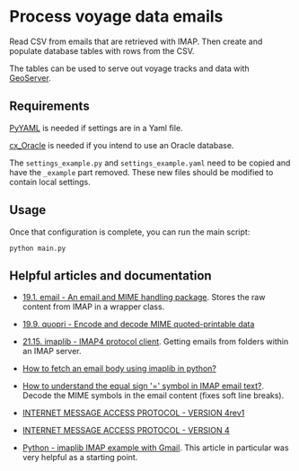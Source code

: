 # Process voyage data emails

Read CSV from emails that are retrieved with IMAP.
Then create and populate database tables with rows from the CSV.

The tables can be used to serve out voyage tracks and data with
[GeoServer](http://geoserver.org/).


## Requirements

[PyYAML](http://pyyaml.org/) is needed if settings are in a Yaml file.

[cx_Oracle](http://cx-oracle.sourceforge.net/) is needed if you intend
to use an Oracle database.

The `settings_example.py` and `settings_example.yaml` need to be copied
and have the `_example` part removed.
These new files should be modified to contain local settings.


## Usage

Once that configuration is complete, you can run the main script:

	python main.py


## Helpful articles and documentation

- [19.1. email - An email and MIME handling package](https://docs.python.org/3.4/library/email.html).
  Stores the raw content from IMAP in a wrapper class.

- [19.9. quopri - Encode and decode MIME quoted-printable data](https://docs.python.org/3.4/library/quopri.html)

- [21.15. imaplib - IMAP4 protocol client](https://docs.python.org/3.4/library/imaplib.html).
  Getting emails from folders within an IMAP server.

- [How to fetch an email body using imaplib in python?](http://stackoverflow.com/questions/2230037/how-to-fetch-an-email-body-using-imaplib-in-python)

- [How to understand the equal sign '=' symbol in IMAP email text?](http://stackoverflow.com/questions/15621510/how-to-understand-the-equal-sign-symbol-in-imap-email-text).
  Decode the MIME symbols in the email content (fixes soft line breaks).

- [INTERNET MESSAGE ACCESS PROTOCOL - VERSION 4rev1](http://tools.ietf.org/html/rfc2060.html)

- [INTERNET MESSAGE ACCESS PROTOCOL - VERSION 4](http://tools.ietf.org/html/rfc1730.html)

- [Python - imaplib IMAP example with Gmail](http://yuji.wordpress.com/2011/06/22/python-imaplib-imap-example-with-gmail/).
  This article in particular was very helpful as a starting point.

